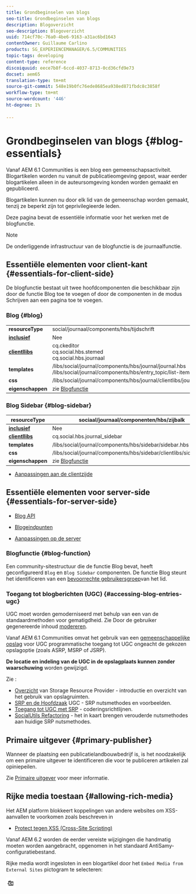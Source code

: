 ```yaml
---
title: Grondbeginselen van blogs
seo-title: Grondbeginselen van blogs
description: Blogoverzicht
seo-description: Blogoverzicht
uuid: 714cf70c-76a0-4be6-9163-a31ac6bd1643
contentOwner: Guillaume Carlino
products: SG_EXPERIENCEMANAGER/6.5/COMMUNITIES
topic-tags: developing
content-type: reference
discoiquuid: eece7b8f-6ccd-4037-8713-0cd36cfd9e73
docset: aem65
translation-type: tm+mt
source-git-commit: 548e19b0fc76ede8685ea938ed871fbdc8c3858f
workflow-type: tm+mt
source-wordcount: '446'
ht-degree: 1%

---
```



# Grondbeginselen van blogs {#blog-essentials}

Vanaf AEM 6.1 Communities is een blog een gemeenschapsactiviteit. Blogartikelen worden nu vanuit de publicatieomgeving gepost, waar eerder blogartikelen alleen in de auteursomgeving konden worden gemaakt en gepubliceerd.

Blogartikelen kunnen nu door elk lid van de gemeenschap worden gemaakt, tenzij ze beperkt zijn tot geprivilegieerde leden.

Deze pagina bevat de essentiële informatie voor het werken met de blogfunctie.

>[!NOTE]
>
>De onderliggende infrastructuur van de blogfunctie is de journaalfunctie.


## Essentiële elementen voor client-kant {#essentials-for-client-side}

De blogfunctie bestaat uit twee hoofdcomponenten die beschikbaar zijn door de functie [](/help/communities/functions.md#blog-function) Blog toe te voegen of door de componenten in de modus Schrijven aan een pagina toe te voegen.

### Blog {#blog}

<table>
 <tbody>
  <tr>
   <td> <strong>resourceType</strong></td>
   <td>social/journaal/components/hbs/tijdschrift</td>
  </tr>
  <tr>
   <td> <a href="/help/communities/scf.md#add-or-include-a-communities-component"><strong>inclusief</strong></a></td>
   <td>Nee</td>
  </tr>
  <tr>
   <td> <a href="/help/communities/clientlibs.md"><strong>clientllibs</strong></a></td>
   <td>cq.ckeditor<br /> cq.social.hbs.stemed<br /> cq.social.hbs.journaal</td>
  </tr>
  <tr>
   <td> <strong>templates</strong></td>
   <td> /libs/social/journal/components/hbs/journal/journal.hbs<br /> /libs/social/journal/components/hbs/entry_topic/list-item.hbs</td>
  </tr>
  <tr>
   <td> <strong>css</strong></td>
   <td> /libs/social/journal/components/hbs/journal/clientlibs/journal.css</td>
  </tr>
  <tr>
   <td><strong> eigenschappen</strong></td>
   <td>zie <a href="/help/communities/blog-feature.md">Blogfunctie</a></td>
  </tr>
 </tbody>
</table>

### Blog Sidebar {#blog-sidebar}

| **resourceType** | sociaal/journaal/componenten/hbs/zijbalk |
|---|---|
| [**inclusief**](/help/communities/scf.md#add-or-include-a-communities-component) | Nee |
| [**clientllibs**](/help/communities/clientlibs.md) | cq.social.hbs.journal_sidebar |
| **templates** | /libs/social/journal/components/hbs/sidebar/sidebar.hbs |
| **css** | /libs/social/journal/components/hbs/sidebar/clientlibs/sidebar.css |
| **eigenschappen** | zie [Blogfunctie](/help/communities/blog-feature.md) |

* [Aanpassingen aan de clientzijde](/help/communities/client-customize.md)

## Essentiële elementen voor server-side {#essentials-for-server-side}

* [Blog API](https://helpx.adobe.com/experience-manager/6-5/sites/developing/using/reference-materials/javadoc/com/adobe/cq/social/journal/client/api/package-summary.html)

* [Blogeindpunten](https://helpx.adobe.com/experience-manager/6-5/sites/developing/using/reference-materials/javadoc/com/adobe/cq/social/journal/client/endpoints/package-summary.html)

* [Aanpassingen op de server](/help/communities/server-customize.md)

### Blogfunctie {#blog-function}

Een community-sitestructuur die de functie [](/help/communities/functions.md#blog-function) Blog bevat, heeft geconfigureerd `Blog` en `Blog Sidebar` componenten. De functie Blog steunt het identificeren van een [bevoorrechte gebruikersgroep](/help/communities/users.md#privileged-members-group)van het lid.

### Toegang tot blogberichten (UGC) {#accessing-blog-entries-ugc}

UGC moet worden gemoderniseerd met behulp van een van de standaardmethoden voor gematigdheid.
Zie Door de gebruiker gegenereerde inhoud [modereren](/help/communities/moderate-ugc.md).

Vanaf AEM 6.1 Communities omvat het gebruik van een [gemeenschappelijke opslag](/help/communities/working-with-srp.md) voor UGC programmatische toegang tot UGC ongeacht de gekozen opslagoptie (zoals ASRP, MSRP of JSRP).

**De locatie en indeling van de UGC in de opslagplaats kunnen zonder waarschuwing** worden gewijzigd.

Zie :

* [Overzicht](/help/communities/srp.md) van Storage Resource Provider - introductie en overzicht van het gebruik van opslagruimten.
* [SRP en de Hoofdzaak](/help/communities/srp-and-ugc.md) UGC - SRP nutsmethodes en voorbeelden.
* [Toegang tot UGC met SRP](/help/communities/accessing-ugc-with-srp.md) - coderingsrichtlijnen.
* [SocialUtils Refactoring](/help/communities/socialutils.md) - het in kaart brengen verouderde nutsmethodes aan huidige SRP nutsmethodes.

## Primaire uitgever {#primary-publisher}

Wanneer de plaatsing een publicatielandbouwbedrijf is, is het noodzakelijk om een primaire uitgever te identificeren die voor te publiceren artikelen zal opiniepeilen.

Zie [Primaire uitgever](/help/communities/deploy-communities.md#primary-publisher) voor meer informatie.

## Rijke media toestaan {#allowing-rich-media}

Het AEM platform blokkeert koppelingen van andere websites om XSS-aanvallen te voorkomen zoals beschreven in

* [Protect tegen XSS (Cross-Site Scripting)](/help/sites-developing/security.md#protect-against-cross-site-scripting-xss)

Vanaf AEM 6.2 worden de eerder vereiste wijzigingen die handmatig moeten worden aangebracht, opgenomen in het standaard AntiSamy-configuratiebestand.

Rijke media wordt ingesloten in een blogartikel door het `Embed Media from External Sites` pictogram te selecteren:

![media](assets/media-icon.png)

